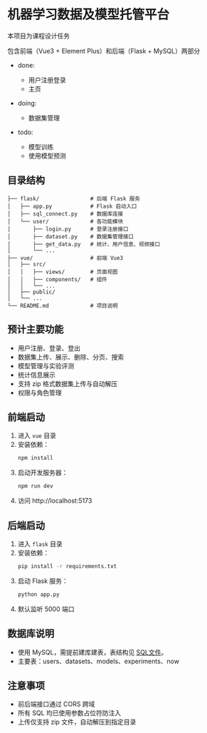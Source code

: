 # 机器学习数据及模型托管平台

本项目为课程设计任务

包含前端（Vue3 + Element Plus）和后端（Flask + MySQL）两部分

- done:
   - 用户注册登录
   - 主页

- doing:
  - 数据集管理

- todo:
  - 模型训练
  - 使用模型预测

## 目录结构

```
├── flask/                # 后端 Flask 服务
│   ├── app.py            # Flask 启动入口
│   ├── sql_connect.py    # 数据库连接
│   └── user/             # 各功能模块
│       ├── login.py      # 登录注册接口
│       ├── dataset.py    # 数据集管理接口
│       ├── get_data.py   # 统计、用户信息、视频接口
│       └── ...
├── vue/                  # 前端 Vue3
│   ├── src/
│   │   ├── views/        # 页面视图
│   │   ├── components/   # 组件
│   │   └── ...
│   ├── public/
│   └── ...
└── README.md             # 项目说明
```

## 预计主要功能

- 用户注册、登录、登出
- 数据集上传、展示、删除、分页、搜索
- 模型管理与实验评测
- 统计信息展示
- 支持 zip 格式数据集上传与自动解压
- 权限与角色管理

## 前端启动

1. 进入 `vue` 目录
2. 安装依赖：
   ```bash
   npm install
   ```
3. 启动开发服务器：
   ```bash
   npm run dev
   ```
4. 访问 http://localhost:5173

## 后端启动

1. 进入 `flask` 目录
2. 安装依赖：
   ```bash
   pip install -r requirements.txt
   ```
3. 启动 Flask 服务：
   ```bash
   python app.py
   ```
4. 默认监听 5000 端口

## 数据库说明

- 使用 MySQL，需提前建库建表，表结构见 [SQL文件](./MySQL/root.sql)。
- 主要表：users、datasets、models、experiments、now

## 注意事项

- 前后端接口通过 CORS 跨域
- 所有 SQL 均已使用参数占位符防注入
- 上传仅支持 zip 文件，自动解压到指定目录